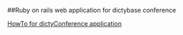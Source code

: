 ##Ruby on rails web application for dictybase conference 

[HowTo for dictyConference application](https://github.com/dictyBase/dictyconference/wiki/HowTo-for-dictyConference-application)
